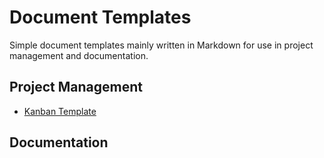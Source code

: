 # Document Templates
Simple document templates mainly written in Markdown for use in project management and documentation.

## Project Management
* [Kanban Template]()

## Documentation
